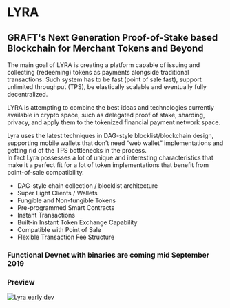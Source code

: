 # LYRA
## GRAFT's Next Generation Proof-of-Stake based Blockchain for Merchant Tokens and Beyond

The main goal of LYRA is creating a platform capable of issuing and collecting (redeeming) tokens as payments alongside traditional transactions.  Such system has to be fast (point of sale fast), support unlimited throughput (TPS), be elastically scalable and eventually fully decentralized.  

LYRA is attempting to combine the best ideas and technologies currently available in crypto space, such as delegated proof of stake, sharding, privacy, and apply them to the tokenized financial payment network space. 

Lyra uses the latest techniques in DAG-style blocklist/blockchain design, supporting mobile wallets that don’t need “web wallet” implementations and getting rid of the TPS bottlenecks in the process.  
In fact Lyra possesses a lot of unique and interesting characteristics that make it a perfect fit for a lot of token implementations that benefit from point-of-sale compatibility.

- DAG-style chain collection / blocklist architecture
- Super Light Clients / Wallets
- Fungible and Non-fungible Tokens
- Pre-programmed Smart Contracts
- Instant Transactions
- Built-in Instant Token Exchange Capability
- Compatible with Point of Sale
- Flexible Transaction Fee Structure



### Functional Devnet with binaries are coming mid September 2019

### Preview

[![Lyra early dev](https://img.youtube.com/vi/SsuInrE8y4A/0.jpg)](https://youtu.be/SsuInrE8y4A)



